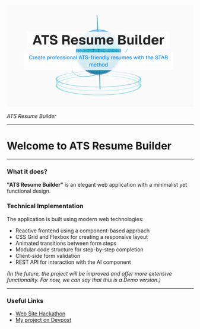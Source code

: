 ![ATS Resume Builder Logo](./Logo.png)

*ATS Resume Builder*

---

# Welcome to ATS Resume Builder

---

### What it does?

**"ATS Resume Builder"** is an elegant web application with a minimalist yet functional design.

### Technical Implementation

The application is built using modern web technologies:

- Reactive frontend using a component-based approach
- CSS Grid and Flexbox for creating a responsive layout
- Animated transitions between form steps
- Modular code structure for step-by-step completion
- Client-side form validation
- REST API for interaction with the AI component

*(In the future, the project will be improved and offer more extensive functionality. For now, we can say that this is a Demo version.)*

---

### Useful Links 


- [Web Site Hackathon](https://sachacks.io/)    
- [My project on Devpost]()  